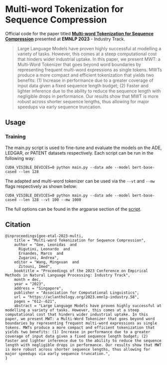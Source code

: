 # Multi-word Tokenization for Sequence Compression

Official code for the paper titled [**Multi-word Tokenization for Sequence Compression**](https://aclanthology.org/2023.emnlp-industry.58/) presented at **EMNLP 2023** - Industry Track.

> Large Language Models have proven highly successful at modelling a variety of tasks. However, this comes at a steep computational cost that hinders wider industrial uptake. In this paper, we present MWT: a Multi-Word Tokenizer that goes beyond word boundaries by representing frequent multi-word expressions as single tokens. MWTs produce a more compact and efficient tokenization that yields two benefits: (1) Increase in performance due to a greater coverage of input data given a fixed sequence length budget; (2) Faster and lighter inference due to the ability to reduce the sequence length with negligible drops in performance. Our results show that MWT is more robust across shorter sequence lengths, thus allowing for major speedups via early sequence truncation.

## Usage

### Training
The main.py script is used to fine-tune and evaluate the models on the ADE, LEDGAR, or PATENT datasets respectively. Each script can be run in the following way:

```
CUDA_VISIBLE_DEVICES=0 python main.py --data ade --model bert-base-cased --len 128
```

The adapted and multi-word tokenizer can be used via the `--vt` and `--mw` flags respectively as shown below:

```
CUDA_VISIBLE_DEVICES=0 python main.py --data ade --model bert-base-cased --len 128 --vt 100 --mw 1000
```

The full options can be found in the argparse section of the [script](https://github.com/LeonidasY/fast-vocabulary-transfer/blob/emnlp2023/main.py).

## Citation
```
@inproceedings{gee-etal-2023-multi,
    title = "Multi-word Tokenization for Sequence Compression",
    author = "Gee, Leonidas  and
      Rigutini, Leonardo  and
      Ernandes, Marco  and
      Zugarini, Andrea",
    editor = "Wang, Mingxuan  and
      Zitouni, Imed",
    booktitle = "Proceedings of the 2023 Conference on Empirical Methods in Natural Language Processing: Industry Track",
    month = dec,
    year = "2023",
    address = "Singapore",
    publisher = "Association for Computational Linguistics",
    url = "https://aclanthology.org/2023.emnlp-industry.58",
    pages = "612--621",
    abstract = "Large Language Models have proven highly successful at modelling a variety of tasks. However, this comes at a steep computational cost that hinders wider industrial uptake. In this paper, we present MWT: a Multi-Word Tokenizer that goes beyond word boundaries by representing frequent multi-word expressions as single tokens. MWTs produce a more compact and efficient tokenization that yields two benefits: (1) Increase in performance due to a greater coverage of input data given a fixed sequence length budget; (2) Faster and lighter inference due to the ability to reduce the sequence length with negligible drops in performance. Our results show that MWT is more robust across shorter sequence lengths, thus allowing for major speedups via early sequence truncation.",
}
```
